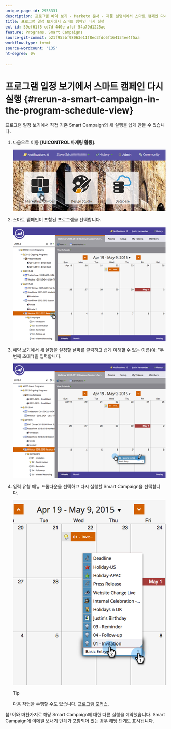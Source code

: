 ```yaml
---
unique-page-id: 2953331
description: 프로그램 예약 보기 - Marketo 문서 - 제품 설명서에서 스마트 캠페인 다시 실행
title: 프로그램 일정 보기에서 스마트 캠페인 다시 실행
exl-id: 59ef61f5-cd7d-440e-afcf-54a79d1225ae
feature: Programs, Smart Campaigns
source-git-commit: b21f955bf98063e11f8ed3fdc6f164134ee4f5aa
workflow-type: tm+mt
source-wordcount: '135'
ht-degree: 0%

---
```


# 프로그램 일정 보기에서 스마트 캠페인 다시 실행 {#rerun-a-smart-campaign-in-the-program-schedule-view}

프로그램 일정 보기에서 직접 기존 Smart Campaign의 새 실행을 쉽게 만들 수 있습니다.

1. 다음으로 이동 **[!UICONTROL 마케팅 활동]**.

   ![](assets/login-marketing-activities-3.png)

1. 스마트 캠페인이 포함된 프로그램을 선택합니다.

   ![](assets/image2015-4-16-14-3a40-3a11.png)

1. 예약 보기에서 새 실행을 설정할 날짜를 클릭하고 쉽게 이해할 수 있는 이름(예: &quot;두 번째 초대&quot;)을 입력합니다.

   ![](assets/image2015-4-16-14-3a42-3a0.png)

1. 입력 유형 메뉴 드롭다운을 선택하고 다시 실행할 Smart Campaign을 선택합니다.

   ![](assets/image2015-4-16-15-3a26-3a33.png)

   >[!TIP]
   >
   >다음 작업을 수행할 수도 있습니다. [프로그램 포커스](/help/marketo/product-docs/core-marketo-concepts/marketing-calendar/understanding-the-calendar/understand-enable-program-focus.md).

붐! 이와 마찬가지로 해당 Smart Campaign에 대한 다른 실행을 예약했습니다. Smart Campaign에 이메일 보내기 단계가 포함되어 있는 경우 해당 단계도 표시됩니다.
